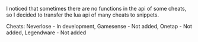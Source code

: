 I noticed that sometimes there are no functions in the api of some cheats, so I decided to transfer the lua api of many cheats to snippets.

Cheats:
Neverlose - In development,
Gamesense - Not added,
Onetap - Not added,
Legendware - Not added
